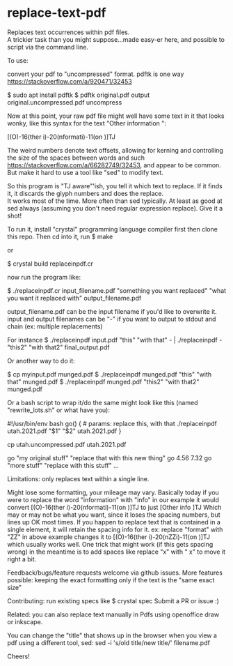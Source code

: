 # replace-text-pdf

Replaces text occurrences within pdf files.  
A trickier task than you might suppose...made easy-er here,
and possible to script via the command line.

To use: 

convert your pdf to "uncompressed" format.  pdftk is one way https://stackoverflow.com/a/920471/32453

  $ sudo apt install pdftk
  $ pdftk original.pdf output original.uncompressed.pdf uncompress

Now at this point, your raw pdf file might well have some text in it that looks wonky, like this syntax for the text "Other information ":

[(O)-16(ther i)-20(nformati)-11(on )]TJ

The weird numbers denote text offsets, allowing for kerning and controlling the size of the spaces between words and such 
https://stackoverflow.com/a/66282749/32453, and appear to be common.  But make it hard to use a tool like "sed" to modify text.

So this program is "TJ aware"'ish, you tell it which text to replace.  If it finds it, it discards the glyph numbers and does the replace.  
It works most of the time.  More often than sed typically.  At least as good at sed always (assuming you don't need regular expression replace).
Give it a shot!

To run it, install "crystal" programming language compiler first
then clone this repo.  Then cd into it, run 
$ make

 or 

$ crystal build replaceinpdf.cr

now run the program like:

$ ./replaceinpdf.cr input_filename.pdf "something you want replaced" "what you want it replaced with" output_filename.pdf

output_filename.pdf can be the input filename if you'd like to overwrite it.  input and output filenames can be "-" if you want to output to stdout and chain (ex: multiple replacements)

For instance $ ./replaceinpdf input.pdf "this" "with that" - | ./replaceinpdf - "this2" "with that2" final_output.pdf

Or another way to do it:

$ cp myinput.pdf munged.pdf
$ ./replaceinpdf munged.pdf "this" "with that" munged.pdf
$ ./replaceinpdf munged.pdf "this2" "with that2" munged.pdf

Or a bash script to wrap it/do the same might look like this (named "rewrite_lots.sh" or what have you):

#!/usr/bin/env bash
go() { # params: replace this, with that
  ./replaceinpdf  utah.2021.pdf "$1" "$2" utah.2021.pdf
}

cp utah.uncompressed.pdf utah.2021.pdf

go "my original stuff" "replace that with this new thing"
go 4.56 7.32
go "more stuff" "replace with this stuff"
...

Limitations: only replaces text within a single line.  

Might lose some formatting, your mileage may vary.  Basically today if you were to replace the word "information" with "info" in our example it would convert [(O)-16(ther i)-20(nformati)-11(on )]TJ to just [Other info ]TJ
Which may or may not be what you want, since it loses the spacing numbers, but lines up OK most times.
If you happen to replace text that is contained in a single element, it will retain the spacing info for it.
ex: replace "format" with "ZZ" in above example changes it to [(O)-16(ther i)-20(nZZi)-11(on )]TJ which usually works well.
One trick that might work (if this gets spacing wrong) in the meantime is to add spaces like replace "x" with "    x" to move it right a bit.

Feedback/bugs/feature requests welcome via github issues.
More features possible: keeping the exact formatting only if the text is the "same exact size" 

Contributing: run existing specs like $ crystal spec
Submit a PR or issue :)

Related: you can also replace text manually in Pdfs using openoffice draw or inkscape.

You can change the "title" that shows up in the browser when you view a pdf using a different tool, sed:
  sed -i 's/old title/new title/' filename.pdf

Cheers!

